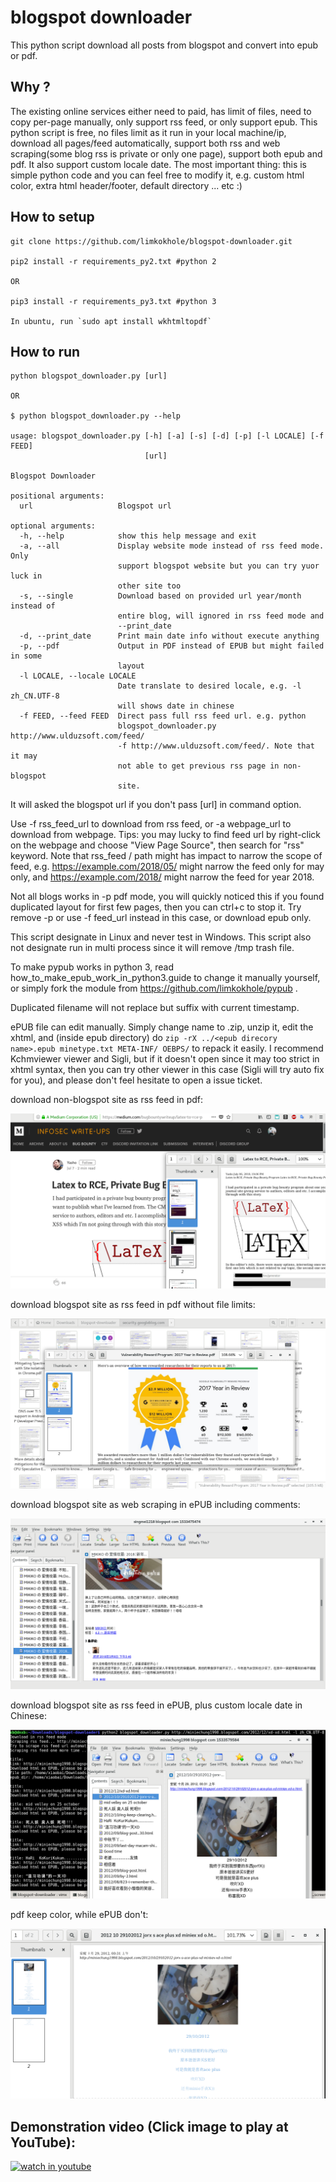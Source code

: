 # blogspot downloader

This python script download all posts from blogspot and convert into epub or pdf. 

## Why ?

The existing online services either need to paid, has limit of files, need to copy per-page manually, only support rss feed, or only support epub. This python script is free, no files limit as it run in your local machine/ip, download all pages/feed automatically, support both rss and web scraping(some blog rss is private or only one page), support both epub and pdf. It also support custom locale date. The most important thing: this is simple python code and you can feel free to modify it, e.g. custom html color, extra html header/footer, default directory ... etc :)

## How to setup
    git clone https://github.com/limkokhole/blogspot-downloader.git

    pip2 install -r requirements_py2.txt #python 2

    OR

    pip3 install -r requirements_py3.txt #python 3

    In ubuntu, run `sudo apt install wkhtmltopdf`

## How to run

    python blogspot_downloader.py [url]

    OR

    $ python blogspot_downloader.py --help

    usage: blogspot_downloader.py [-h] [-a] [-s] [-d] [-p] [-l LOCALE] [-f FEED]                                                                          
                                  [url]                                                                                                                   

    Blogspot Downloader

    positional arguments:
      url                   Blogspot url

    optional arguments:
      -h, --help            show this help message and exit
      -a, --all             Display website mode instead of rss feed mode. Only
                            support blogspot website but you can try yuor luck in
                            other site too
      -s, --single          Download based on provided url year/month instead of
                            entire blog, will ignored in rss feed mode and
                            --print_date
      -d, --print_date      Print main date info without execute anything
      -p, --pdf             Output in PDF instead of EPUB but might failed in some
                            layout
      -l LOCALE, --locale LOCALE
                            Date translate to desired locale, e.g. -l zh_CN.UTF-8
                            will shows date in chinese
      -f FEED, --feed FEED  Direct pass full rss feed url. e.g. python
                            blogspot_downloader.py http://www.ulduzsoft.com/feed/
                            -f http://www.ulduzsoft.com/feed/. Note that it may
                            not able to get previous rss page in non-blogspot
                            site.


It will asked the blogspot url if you don't pass [url] in command option.

Use -f rss_feed_url to download from rss feed, or -a webpage_url to download from webpage. Tips: you may lucky to find feed url by right-click on the webpage and choose "View Page Source", then search for "rss" keyword. Note that rss_feed / path might has impact to narrow the scope of feed, e.g. https://example.com/2018/05/ might narrow the feed only for may only, and https://example.com/2018/ might narrow the feed for year 2018.

Not all blogs works in -p pdf mode, you will quickly noticed this if you found duplicated layout for first few pages, then you can ctrl+c to stop it. Try remove -p or use -f feed_url instead in this case, or download epub only.

This script designate in Linux and never test in Windows. This script also not designate run in multi process since it will remove /tmp trash file.

To make pypub works in python 3, read how_to_make_epub_work_in_python3.guide to change it manually yourself, or simply fork the module from https://github.com/limkokhole/pypub .

Duplicated filename will not replace but suffix with current timestamp.

ePUB file can edit manually. Simply change name to .zip, unzip it, edit the xhtml, and (inside epub directory) do `zip -rX ../<epub direcory name>.epub minetype.txt META-INF/ OEBPS/` to repack it easily.  I recommend Kchmviewer viewer and Sigli, but if it doesn't open since it may too strict in xhtml syntax, then you can try other viewer in this case (Sigli will try auto fix for you), and please don't feel hesitate to open a issue ticket.  

download non-blogspot site as rss feed in pdf:  

![medium](/medium.png?raw=true "download non-blogspot site as rss feed in pdf")  

download blogspot site as rss feed in pdf without file limits:

![google](/google.png?raw=true "download blogspot site as rss feed in pdf without file limits")  

download blogspot site as web scraping in ePUB including comments:

![eat](/eat.png?raw=true "download blogspot site as web scraping in ePUB")

download blogspot site as rss feed in ePUB, plus custom locale date in Chinese:  

![locale](/locale.png?raw=true "download blogspot site as rss feed in ePUB, plus custom locale")

pdf keep color, while ePUB don't:  

![color](/color.png?raw=true "pdf keep color, while ePUB don't")

## Demonstration video (Click image to play at YouTube): ##
[![watch in youtube](https://i.ytimg.com/vi/B6QzTmMglEo/hqdefault.jpg)](https://www.youtube.com/watch?v=B6QzTmMglEo "Blogspot_downloader")


